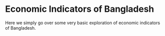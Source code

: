 # Economic Indicators of Bangladesh

Here we simply go over some very 
basic exploration of economic indicators of Bangladesh.
